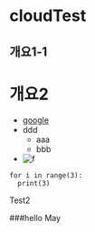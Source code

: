 # cloudTest
## 개요1-1
# 개요2

* [google](http://google.com)
* ddd
  - aaa
  - bbb
* ![f](http://finfra.com/f/f.png)

```
for i in range(3):
  print(3)
```
Test2

###hello May
